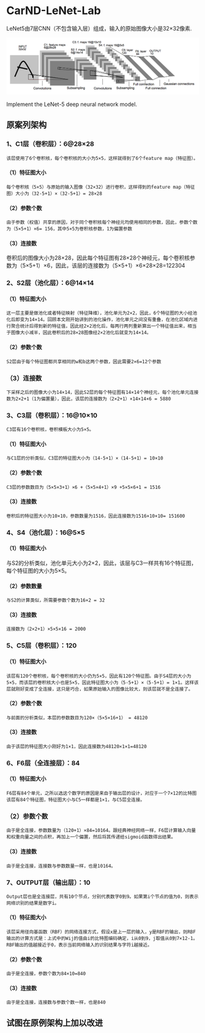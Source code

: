 # CarND-LeNet-Lab
LeNet5由7层CNN（不包含输入层）组成，输入的原始图像大小是32×32像素.

![LeNet-5 Architecture](lenet.png)

Implement the LeNet-5 deep neural network model.
## 原案列架构
### 1、C1层（卷积层）：6@28×28
    该层使用了6个卷积核，每个卷积核的大小为5×5，这样就得到了6个feature map（特征图）。
#### （1）特征图大小
    每个卷积核（5×5）与原始的输入图像（32×32）进行卷积，这样得到的feature map（特征图）大小为（32-5+1）×（32-5+1）= 28×28
#### （2）参数个数
    由于参数（权值）共享的原因，对于同个卷积核每个神经元均使用相同的参数，因此，参数个数为（5×5+1）×6= 156，其中5×5为卷积核参数，1为偏置参数
#### （3）连接数
卷积后的图像大小为28×28，因此每个特征图有28×28个神经元，每个卷积核参数为（5×5+1）×6，因此，该层的连接数为（5×5+1）×6×28×28=122304
### 2、S2层（池化层）：6@14×14
#### （1）特征图大小
    这一层主要是做池化或者特征映射（特征降维），池化单元为2×2，因此，6个特征图的大小经池化后即变为14×14。回顾本文刚开始讲到的池化操作，池化单元之间没有重叠，在池化区域内进行聚合统计后得到新的特征值，因此经2×2池化后，每两行两列重新算出一个特征值出来，相当于图像大小减半，因此卷积后的28×28图像经2×2池化后就变为14×14。
#### （2）参数个数
    S2层由于每个特征图都共享相同的w和b这两个参数，因此需要2×6=12个参数
### （3）连接数
    下采样之后的图像大小为14×14，因此S2层的每个特征图有14×14个神经元，每个池化单元连接数为2×2+1（1为偏置量），因此，该层的连接数为（2×2+1）×14×14×6 = 5880
### 3、C3层（卷积层）：16@10×10
    C3层有16个卷积核，卷积模板大小为5×5。
#### （1）特征图大小
    与C1层的分析类似，C3层的特征图大小为（14-5+1）×（14-5+1）= 10×10
#### （2）参数个数
    C3层的参数数目为（5×5×3+1）×6 +（5×5×4+1）×9 +5×5×6+1 = 1516
#### （3）连接数
    卷积后的特征图大小为10×10，参数数量为1516，因此连接数为1516×10×10= 151600
### 4、S4（池化层）：16@5×5
#### （1）特征图大小
   与S2的分析类似，池化单元大小为2×2，因此，该层与C3一样共有16个特征图，每个特征图的大小为5×5。
#### （2）参数数量
    与S2的计算类似，所需要参数个数为16×2 = 32
#### （3）连接数
    连接数为（2×2+1）×5×5×16 = 2000
### 5、C5层（卷积层）：120
#### （1）特征图大小
    该层有120个卷积核，每个卷积核的大小仍为5×5，因此有120个特征图。由于S4层的大小为5×5，而该层的卷积核大小也是5×5，因此特征图大小为（5-5+1）×（5-5+1）= 1×1。这样该层就刚好变成了全连接，这只是巧合，如果原始输入的图像比较大，则该层就不是全连接了。
#### （2）参数个数
    与前面的分析类似，本层的参数数目为120×（5×5×16+1） = 48120
#### （3）连接数
    由于该层的特征图大小刚好为1×1，因此连接数为48120×1×1=48120
### 6、F6层（全连接层）：84
#### （1）特征图大小
    F6层有84个单元，之所以选这个数字的原因是来自于输出层的设计，对应于一个7×12的比特图
    该层有84个特征图，特征图大小与C5一样都是1×1，与C5层全连接。
### （2）参数个数
    由于是全连接，参数数量为（120+1）×84=10164。跟经典神经网络一样，F6层计算输入向量和权重向量之间的点积，再加上一个偏置，然后将其传递给sigmoid函数得出结果。
#### （3）连接数
    由于是全连接，连接数与参数数量一样，也是10164。
### 7、OUTPUT层（输出层）：10
    Output层也是全连接层，共有10个节点，分别代表数字0到9。如果第i个节点的值为0，则表示网络识别的结果是数字i。
#### （1）特征图大小
    该层采用径向基函数（RBF）的网络连接方式，假设x是上一层的输入，y是RBF的输出，则RBF输出的计算方式是：上式中的Wij的值由i的比特图编码确定，i从0到9，j取值从0到7×12-1。RBF输出的值越接近于0，表示当前网络输入的识别结果与字符i越接近。
#### （2）参数个数
    由于是全连接，参数个数为84×10=840
#### （3）连接数
    由于是全连接，连接数与参数个数一样，也是840

## 试图在原例架构上加以改进
